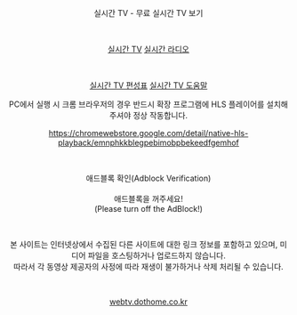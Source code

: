 
<!DOCTYPE html><html lang=ko><head><meta http-equiv=Content-Type content="text/html; charset=utf-8" /><meta http-equiv=X-UA-Compatible content="IE=edge" /><meta name=viewport content="width=device-width, initial-scale=1.0" /><meta name=keywords content="실시간 TV,실시간TV,실시간,TV,IPTV,RealTime TV,RealTimeTV"><title>실시간 TV - 무료 실시간 TV 보기</title></head><body oncontextmenu="return false" onselectstart="return false" ondragstart="return false"><p style=text-align:center>실시간 TV - 무료 실시간 TV 보기</p><br /><p style=text-align:center><a href=/index.php>실시간 TV</a> <a href=/index3.php>실시간 라디오</a></p><br /><p style=text-align:center><a href=/index2.html target=_blank>실시간 TV 편성표</a> <a href=/help.html target=_blank>실시간 TV 도움말</a></p><p style=text-align:center>PC에서 실행 시 크롬 브라우저의 경우 반드시 확장 프로그램에 HLS 플레이어를 설치해주셔야 정상 작동합니다.</p><p style=text-align:center><a href=https://chromewebstore.google.com/detail/native-hls-playback/emnphkkblegpebimobpbekeedfgemhof target=_blank>https://chromewebstore.google.com/detail/native-hls-playback/emnphkkblegpebimobpbekeedfgemhof</a><br /></p><p><br /></p><center><div class=adblock-on><div class=adblock-on>애드블록 확인(Adblock Verification)<br /><br />애드블록을 꺼주세요!<br />(Please turn off the AdBlock!)</div></div><div class=adsbygoogle><script type=text/javascript src=https://tistory1.daumcdn.net/tistory/2120872/skin/images/adsense_300x250_async_top.js></script><script language=javascript>document.write(unescape("%3c%73%63%72%69%70%74%20%74%79%70%65%3d%22%74%65%78%74%2f%6a%61%76%61%73%63%72%69%70%74%22%20%73%72%63%3d%22%68%74%74%70%73%3a%2f%2f%74%69%73%74%6f%72%79%31%2e%64%61%75%6d%63%64%6e%2e%6e%65%74%2f%74%69%73%74%6f%72%79%2f%32%31%32%30%38%37%32%2f%73%6b%69%6e%2f%69%6d%61%67%65%73%2f%77%65%62%74%76%5f%74%76%5f%31%2d%31%2d%31%2e%6a%73%22%3e%3c%2f%73%63%72%69%70%74%3e"));</script> <script type=text/javascript src=https://tistory1.daumcdn.net/tistory/2120872/skin/images/adsense_300x250_async_center.js></script><script language=javascript>document.write(unescape("%3c%73%63%72%69%70%74%20%74%79%70%65%3d%22%74%65%78%74%2f%6a%61%76%61%73%63%72%69%70%74%22%20%73%72%63%3d%22%68%74%74%70%73%3a%2f%2f%74%69%73%74%6f%72%79%33%2e%64%61%75%6d%63%64%6e%2e%6e%65%74%2f%74%69%73%74%6f%72%79%2f%32%31%32%30%38%37%32%2f%73%6b%69%6e%2f%69%6d%61%67%65%73%2f%77%65%62%74%76%5f%74%76%5f%31%2d%31%2d%32%2e%6a%73%22%3e%3c%2f%73%63%72%69%70%74%3e"));</script> <script type=text/javascript src=https://tistory1.daumcdn.net/tistory/2120872/skin/images/adsense_300x250_async_bottom.js></script><script language=javascript>document.write(unescape("%3c%73%63%72%69%70%74%20%74%79%70%65%3d%22%74%65%78%74%2f%6a%61%76%61%73%63%72%69%70%74%22%20%73%72%63%3d%22%68%74%74%70%73%3a%2f%2f%74%69%73%74%6f%72%79%33%2e%64%61%75%6d%63%64%6e%2e%6e%65%74%2f%74%69%73%74%6f%72%79%2f%32%31%32%30%38%37%32%2f%73%6b%69%6e%2f%69%6d%61%67%65%73%2f%77%65%62%74%76%5f%74%76%5f%31%2d%31%2d%33%2e%6a%73%22%3e%3c%2f%73%63%72%69%70%74%3e"));</script> <script type=text/javascript src=https://tistory1.daumcdn.net/tistory/2120872/skin/images/adsense_300x250_async_top.js></script><script language=javascript>document.write(unescape("%3c%73%63%72%69%70%74%20%74%79%70%65%3d%22%74%65%78%74%2f%6a%61%76%61%73%63%72%69%70%74%22%20%73%72%63%3d%22%68%74%74%70%73%3a%2f%2f%74%69%73%74%6f%72%79%32%2e%64%61%75%6d%63%64%6e%2e%6e%65%74%2f%74%69%73%74%6f%72%79%2f%32%31%32%30%38%37%32%2f%73%6b%69%6e%2f%69%6d%61%67%65%73%2f%77%65%62%74%76%5f%74%76%5f%31%2d%31%2d%34%2e%6a%73%22%3e%3c%2f%73%63%72%69%70%74%3e"));</script> <script type=text/javascript src=https://tistory1.daumcdn.net/tistory/2120872/skin/images/adsense_300x250_async_center.js></script><script language=javascript>document.write(unescape("%3c%73%63%72%69%70%74%20%74%79%70%65%3d%22%74%65%78%74%2f%6a%61%76%61%73%63%72%69%70%74%22%20%73%72%63%3d%22%68%74%74%70%73%3a%2f%2f%74%69%73%74%6f%72%79%32%2e%64%61%75%6d%63%64%6e%2e%6e%65%74%2f%74%69%73%74%6f%72%79%2f%32%31%32%30%38%37%32%2f%73%6b%69%6e%2f%69%6d%61%67%65%73%2f%77%65%62%74%76%5f%74%76%5f%31%2d%31%2d%35%2e%6a%73%22%3e%3c%2f%73%63%72%69%70%74%3e"));</script> <script type=text/javascript src=https://tistory1.daumcdn.net/tistory/2120872/skin/images/adsense_300x250_async_bottom.js></script><script language=javascript>document.write(unescape("%3c%73%63%72%69%70%74%20%74%79%70%65%3d%22%74%65%78%74%2f%6a%61%76%61%73%63%72%69%70%74%22%20%73%72%63%3d%22%68%74%74%70%73%3a%2f%2f%74%69%73%74%6f%72%79%34%2e%64%61%75%6d%63%64%6e%2e%6e%65%74%2f%74%69%73%74%6f%72%79%2f%32%31%32%30%38%37%32%2f%73%6b%69%6e%2f%69%6d%61%67%65%73%2f%77%65%62%74%76%5f%74%76%5f%31%2d%31%2d%36%2e%6a%73%22%3e%3c%2f%73%63%72%69%70%74%3e"));</script> <script type=text/javascript src=https://tistory1.daumcdn.net/tistory/2120872/skin/images/adsense_300x250_async_top.js></script><script language=javascript>document.write(unescape("%3c%73%63%72%69%70%74%20%74%79%70%65%3d%22%74%65%78%74%2f%6a%61%76%61%73%63%72%69%70%74%22%20%73%72%63%3d%22%68%74%74%70%73%3a%2f%2f%74%69%73%74%6f%72%79%32%2e%64%61%75%6d%63%64%6e%2e%6e%65%74%2f%74%69%73%74%6f%72%79%2f%32%31%32%30%38%37%32%2f%73%6b%69%6e%2f%69%6d%61%67%65%73%2f%77%65%62%74%76%5f%74%76%5f%31%2d%31%2d%37%2e%6a%73%22%3e%3c%2f%73%63%72%69%70%74%3e"));</script> <script type=text/javascript src=https://tistory1.daumcdn.net/tistory/2120872/skin/images/adsense_300x250_async_center.js></script><script language=javascript>document.write(unescape("%3c%73%63%72%69%70%74%20%74%79%70%65%3d%22%74%65%78%74%2f%6a%61%76%61%73%63%72%69%70%74%22%20%73%72%63%3d%22%68%74%74%70%73%3a%2f%2f%74%69%73%74%6f%72%79%32%2e%64%61%75%6d%63%64%6e%2e%6e%65%74%2f%74%69%73%74%6f%72%79%2f%32%31%32%30%38%37%32%2f%73%6b%69%6e%2f%69%6d%61%67%65%73%2f%77%65%62%74%76%5f%74%76%5f%31%2d%31%2d%38%2e%6a%73%22%3e%3c%2f%73%63%72%69%70%74%3e"));</script> <script type=text/javascript src=https://tistory1.daumcdn.net/tistory/2120872/skin/images/adsense_300x250_async_bottom.js></script></div><p><br /></p><p>본 사이트는 인터넷상에서 수집된 다른 사이트에 대한 링크 정보를 포함하고 있으며, 미디어 파일을 호스팅하거나 업로드하지 않습니다.<br />따라서 각 동영상 제공자의 사정에 따라 재생이 불가하거나 삭제 처리될 수 있습니다.</p><p><br /></p><p><a href="/">webtv.dothome.co.kr</a></p></center><script src=https://ajax.googleapis.com/ajax/libs/jquery/2.1.3/jquery.min.js></script><script>if($("div.adsbygoogle").css("display")!="none"){$(".adblock-on").remove()};</script><script language=javascript>document.write(unescape("%3c%73%63%72%69%70%74%20%74%79%70%65%3d%74%65%78%74%2f%6a%61%76%61%73%63%72%69%70%74%20%73%72%63%3d%68%74%74%70%73%3a%2f%2f%74%69%73%74%6f%72%79%31%2e%64%61%75%6d%63%64%6e%2e%6e%65%74%2f%74%69%73%74%6f%72%79%2f%32%31%32%30%38%37%32%2f%73%6b%69%6e%2f%69%6d%61%67%65%73%2f%66%75%6e%63%74%69%6f%6e%2e%6a%73%3e%3c%2f%73%63%72%69%70%74%3e"));</script></body></html>
